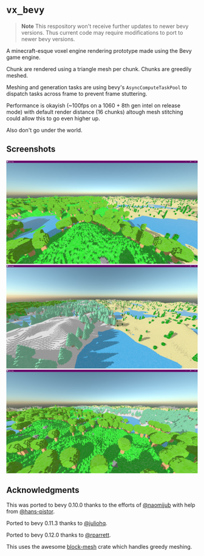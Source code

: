 # `vx_bevy`

> **Note**
> This respository won't receive further updates to newer bevy versions. Thus current code may require modifications to port to newer bevy versions.


A minecraft-esque voxel engine rendering prototype made using the Bevy game engine.

Chunk are rendered using a triangle mesh per chunk. Chunks are greedily meshed.

Meshing and generation tasks are using bevy's `AsyncComputeTaskPool` to dispatch tasks across frame to prevent frame stuttering.

Performance is okayish (~100fps on a 1060 + 8th gen intel on release mode) with default render distance (16 chunks) altough mesh stitching could allow this to go even higher up.

Also don't go under the world.

## Screenshots

![assets/screenshots/vx_bevy_0.jpg](assets/screenshots/vx_bevy_0.jpg)
![assets/screenshots/vx_bevy_1.jpg](assets/screenshots/vx_bevy_1.jpg)
![assets/screenshots/vx_bevy_2.jpg](assets/screenshots/vx_bevy_2.jpg)


## Acknowledgments

This was ported to bevy 0.10.0 thanks to the efforts of [@naomijub](https://github.com/naomijub) with help from [@hans-pistor](https://github.com/hans-pistor).

Ported to bevy 0.11.3 thanks to [@juliohq](https://github.com/juliohq).

Ported to bevy 0.12.0 thanks to [@rparrett](https://github.com/rparrett).

This uses the awesome [block-mesh](https://github.com/bonsairobo/block-mesh-rs) crate which handles greedy meshing.
